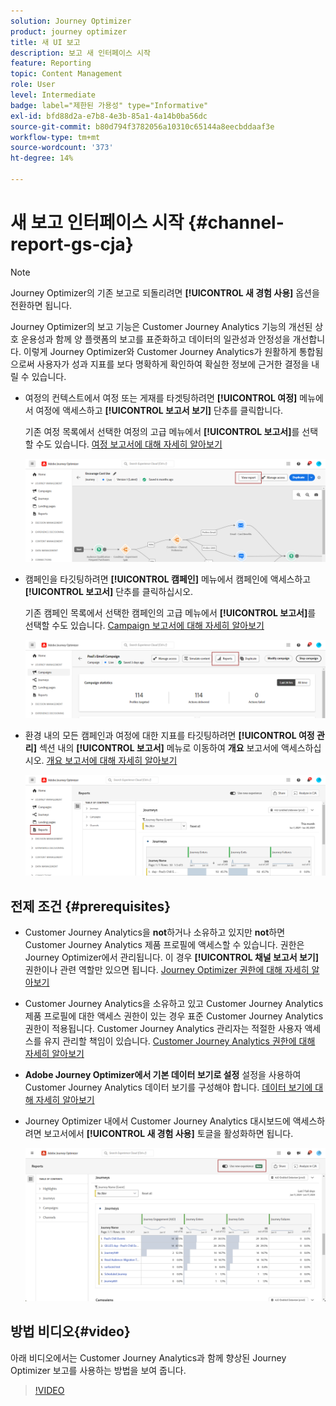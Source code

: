 ```yaml
---
solution: Journey Optimizer
product: journey optimizer
title: 새 UI 보고
description: 보고 새 인터페이스 시작
feature: Reporting
topic: Content Management
role: User
level: Intermediate
badge: label="제한된 가용성" type="Informative"
exl-id: bfd88d2a-e7b8-4e3b-85a1-4a14b0ba56dc
source-git-commit: b80d794f3782056a10310c65144a8eecbddaaf3e
workflow-type: tm+mt
source-wordcount: '373'
ht-degree: 14%

---
```


# 새 보고 인터페이스 시작 {#channel-report-gs-cja}

>[!NOTE]
>
> Journey Optimizer의 기존 보고로 되돌리려면 **[!UICONTROL 새 경험 사용]** 옵션을 전환하면 됩니다.

Journey Optimizer의 보고 기능은 Customer Journey Analytics 기능의 개선된 상호 운용성과 함께 양 플랫폼의 보고를 표준화하고 데이터의 일관성과 안정성을 개선합니다. 이렇게 Journey Optimizer와 Customer Journey Analytics가 원활하게 통합됨으로써 사용자가 성과 지표를 보다 명확하게 확인하여 확실한 정보에 근거한 결정을 내릴 수 있습니다.

* 여정의 컨텍스트에서 여정 또는 게재를 타겟팅하려면 **[!UICONTROL 여정]** 메뉴에서 여정에 액세스하고 **[!UICONTROL 보고서 보기]** 단추를 클릭합니다.

  기존 여정 목록에서 선택한 여정의 고급 메뉴에서 **[!UICONTROL 보고서]**&#x200B;를 선택할 수도 있습니다. [여정 보고서에 대해 자세히 알아보기](journey-global-report-cja.md)

  ![](assets/gs-cja-report-3.png)

* 캠페인을 타깃팅하려면 **[!UICONTROL 캠페인]** 메뉴에서 캠페인에 액세스하고 **[!UICONTROL 보고서]** 단추를 클릭하십시오.

  기존 캠페인 목록에서 선택한 캠페인의 고급 메뉴에서 **[!UICONTROL 보고서]**&#x200B;를 선택할 수도 있습니다. [Campaign 보고서에 대해 자세히 알아보기](campaign-global-report-cja.md)

  ![](assets/gs-cja-report-2.png)

* 환경 내의 모든 캠페인과 여정에 대한 지표를 타깃팅하려면 **[!UICONTROL 여정 관리]** 섹션 내의 **[!UICONTROL 보고서]** 메뉴로 이동하여 **개요** 보고서에 액세스하십시오. [개요 보고서에 대해 자세히 알아보기](channel-report-cja.md)

  ![](assets/gs-cja-report-1.png)

## 전제 조건 {#prerequisites}

* Customer Journey Analytics을 **not**&#x200B;하거나 소유하고 있지만 **not**&#x200B;하면 Customer Journey Analytics 제품 프로필에 액세스할 수 있습니다. 권한은 Journey Optimizer에서 관리됩니다. 이 경우 **[!UICONTROL 채널 보고서 보기]** 권한이나 관련 역할만 있으면 됩니다. [Journey Optimizer 권한에 대해 자세히 알아보기](../administration/permissions.md)
* Customer Journey Analytics을 소유하고 있고 Customer Journey Analytics 제품 프로필에 대한 액세스 권한이 있는 경우 표준 Customer Journey Analytics 권한이 적용됩니다. Customer Journey Analytics 관리자는 적절한 사용자 액세스를 유지 관리할 책임이 있습니다. [Customer Journey Analytics 권한에 대해 자세히 알아보기](https://experienceleague.adobe.com/en/docs/analytics-platform/using/technotes/access-control)
* **Adobe Journey Optimizer에서 기본 데이터 보기로 설정** 설정을 사용하여 Customer Journey Analytics 데이터 보기를 구성해야 합니다. [데이터 보기에 대해 자세히 알아보기](https://experienceleague.adobe.com/en/docs/analytics-platform/using/cja-dataviews/create-dataview)
* Journey Optimizer 내에서 Customer Journey Analytics 대시보드에 액세스하려면 보고서에서 **[!UICONTROL 새 경험 사용]** 토글을 활성화하면 됩니다.

  ![](assets/cja-option.png)

## 방법 비디오{#video}

아래 비디오에서는 Customer Journey Analytics과 함께 향상된 Journey Optimizer 보고를 사용하는 방법을 보여 줍니다.

>[!VIDEO](https://video.tv.adobe.com/v/3430413)